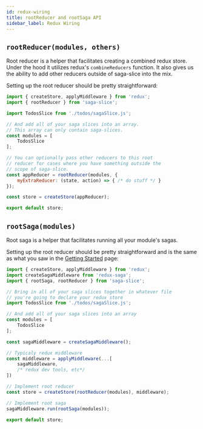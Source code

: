 ```yaml
---
id: redux-wiring
title: rootReducer and rootSaga API
sidebar_label: Redux Wiring
---
```


## `rootReducer(modules, others)`

Root reducer is a helper that facilitates creating a combined redux store. Under the hood it utilizes redux's `combineReducers` function. It also gives us the ability to add other reducers outside of saga-slice into the mix.

Setting up the root reducer should be pretty straightforward:

```javascript
import { createStore, applyMiddleware } from 'redux';
import { rootReducer } from 'saga-slice';

import TodosSlice from './todos/sagaSlice.js';

// And add all of your saga slices into an array.
// This array can only contain saga-slices.
const modules = [
    TodosSlice
];

// You can optionally pass other reducers to this root
// reducer for cases where you have something outside the
// scope of saga-slice.
const appReducer = rootReducer(modules, {
    myExtraReducer: (state, action) => { /* do stuff */ }
});

const store = createStore(appReducer);

export default store;
```


## `rootSaga(modules)`

Root saga is a helper that facilitates running all your module's sagas.

Setting up the root reducer should be pretty straightforward and is the same as what you saw in the [Getting Started](../) page:

```javascript
import { createStore, applyMiddleware } from 'redux';
import createSagaMiddleware from 'redux-saga';
import { rootSaga, rootReducer } from 'saga-slice';

// Bring in all of your saga slices together in whatever file
// you're going to declare your redux store
import TodosSlice from './todos/sagaSlice.js';

// And add all of your saga slices into an array
const modules = [
    TodosSlice
];

const sagaMiddleware = createSagaMiddleware();

// Typicaly redux middleware
const middleware = applyMiddleware(...[
    sagaMiddleware,
    /* redux dev tools, etc*/
])

// Implement root reducer
const store = createStore(rootReducer(modules), middleware);

// Implement root saga
sagaMiddleware.run(rootSaga(modules));

export default store;
```
